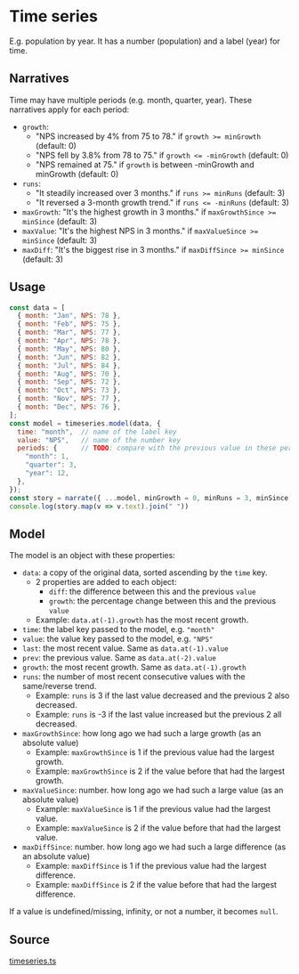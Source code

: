 # Time series

E.g. population by year. It has a number (population) and a label (year) for time.

## Narratives

Time may have multiple periods (e.g. month, quarter, year). These narratives apply for each period:

- `growth`:
  - "NPS increased by 4% from 75 to 78." if `growth >= minGrowth` (default: 0)
  - "NPS fell by 3.8% from 78 to 75." if `growth <= -minGrowth` (default: 0)
  - "NPS remained at 75." if `growth` is between -minGrowth and minGrowth (default: 0)
- `runs`:
  - "It steadily increased over 3 months." if `runs >= minRuns` (default: 3)
  - "It reversed a 3-month growth trend." if `runs <= -minRuns` (default: 3)
- `maxGrowth`: "It's the highest growth in 3 months." if `maxGrowthSince >= minSince` (default: 3)
- `maxValue`: "It's the highest NPS in 3 months." if `maxValueSince >= minSince` (default: 3)
- `maxDiff`: "It's the biggest rise in 3 months." if `maxDiffSince >= minSince` (default: 3)

## Usage

```js
const data = [
  { month: "Jan", NPS: 78 },
  { month: "Feb", NPS: 75 },
  { month: "Mar", NPS: 77 },
  { month: "Apr", NPS: 78 },
  { month: "May", NPS: 80 },
  { month: "Jun", NPS: 82 },
  { month: "Jul", NPS: 84 },
  { month: "Aug", NPS: 70 },
  { month: "Sep", NPS: 72 },
  { month: "Oct", NPS: 73 },
  { month: "Nov", NPS: 77 },
  { month: "Dec", NPS: 76 },
];
const model = timeseries.model(data, {
  time: "month",  // name of the label key
  value: "NPS",   // name of the number key
  periods: {      // TODO: compare with the previous value in these periods
    "month": 1,
    "quarter": 3,
    "year": 12,
  },
});
const story = narrate({ ...model, minGrowth = 0, minRuns = 3, minSince = 3 }, timeseries.narratives)
console.log(story.map(v => v.text).join(" "))
```

## Model

The model is an object with these properties:

- `data`: a copy of the original data, sorted ascending by the `time` key.
  - 2 properties are added to each object:
    - `diff`: the difference between this and the previous `value`
    - `growth`: the percentage change between this and the previous `value`
  - Example: `data.at(-1).growth` has the most recent growth.
- `time`: the label key passed to the model, e.g. `"month"`
- `value`: the value key passed to the model, e.g. `"NPS"`
- `last`: the most recent value. Same as `data.at(-1).value`
- `prev`: the previous value. Same as `data.at(-2).value`
- `growth`: the most recent growth. Same as `data.at(-1).growth`
- `runs`: the number of most recent consecutive values with the same/reverse trend.
  - Example: `runs` is 3 if the last value decreased and the previous 2 also decreased.
  - Example: `runs` is -3 if the last value increased but the previous 2 all decreased.
- `maxGrowthSince`: how long ago we had such a large growth (as an absolute value)
  - Example: `maxGrowthSince` is 1 if the previous value had the largest growth.
  - Example: `maxGrowthSince` is 2 if the value before that had the largest growth.
- `maxValueSince`: number. how long ago we had such a large value (as an absolute value)
  - Example: `maxValueSince` is 1 if the previous value had the largest value.
  - Example: `maxValueSince` is 2 if the value before that had the largest value.
- `maxDiffSince`: number. how long ago we had such a large difference (as an absolute value)
  - Example: `maxDiffSince` is 1 if the previous value had the largest difference.
  - Example: `maxDiffSince` is 2 if the value before that had the largest difference.

If a value is undefined/missing, infinity, or not a number, it becomes `null`.

## Source

[timeseries.ts](../src/timeseries.ts ':include :type=code')
